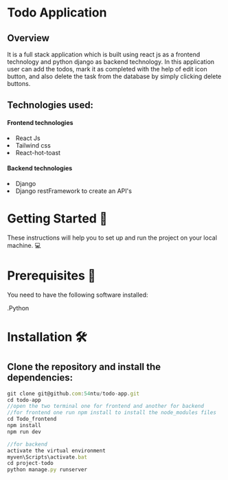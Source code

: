 # Todo Application
<h2>Overview</h2>
<p>It is a full stack application which is built using react js as a frontend technology and python django as backend technology. In this application user can add the todos, mark it as completed with the help of edit icon button,
and also delete the task from the database by simply clicking delete buttons.</p>

<h2>Technologies used:</h2>
<h4>Frontend technologies</h4>
<li>React Js</li>
<li>Tailwind css</li>
<li>React-hot-toast</li>

<h4>Backend technologies</h4>
<li>Django</li>
<li>Django restFramework to create an API's </li>

# Getting Started 🎉
<p>These instructions will help you to set up and run the project on your local machine. 💻</p>


# Prerequisites 📝
<p>You need to have the following software installed:</p>
.Python

# Installation 🛠️
<h2>Clone the repository and install the dependencies: </h2>

```js
git clone git@github.com:54ntu/todo-app.git
cd todo-app
//open the two terminal one for frontend and another for backend
//for frontend one run npm install to install the node_modules files
cd Todo_frontend
npm install
npm run dev

//for backend
activate the virtual environment
myven\Scripts\activate.bat
cd project-todo
python manage.py runserver

```



